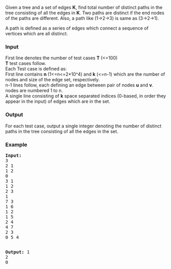 <p>Given a tree and a set of edges <strong>K</strong>, find total number of distinct paths in the tree consisting of all the edges in <strong>K</strong>. Two paths are distinct if the end nodes of the paths are different.  Also, a path like (1-&gt;2-&gt;3) is same as (3-&gt;2-&gt;1).</p>
<p>A path is defined as a series of edges which connect a sequence of vertices which are all distinct.</p>
<h3>Input</h3>
<p>First line denotes the number of test cases <strong>T</strong> (&lt;=100) <br><strong>T</strong> test cases follow. <br>Each Test case is defined as: <br>First line contains <strong>n</strong> (1&lt;=n&lt;=2*10^4) and <strong>k</strong> (&lt;=n-1) which are the number of nodes and size of the edge set, respectively. <br>n-1 lines follow, each defining an edge between pair of nodes <strong>u</strong> and <strong>v</strong>. <br>nodes are numbered 1 to n. <br>A single line consisting of <strong>k</strong> space separated indices (0-based, in order they appear in the input) of edges which are in the set.</p>
<h3>Output</h3>
<p>For each test case, output a single integer denoting the number of  distinct paths in the tree consisting of all the edges in the set.</p>
<h3>Example</h3>
<pre><strong>Input:</strong>
3 <br>2 1 <br>1 2 <br>0 <br>3 1 <br>1 2 <br>2 3 <br>1 <br>7 3 <br>1 6 <br>1 2 <br>1 5 <br>2 4 <br>4 7 <br>2 3 <br>0 5 4

<strong>Output:</strong>
1 <br>2 <br>0
</pre>